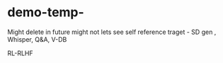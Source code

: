 # demo-temp-
Might delete in future might not lets see
self reference
traget - SD gen , Whisper, Q&A, V-DB

RL-RLHF
